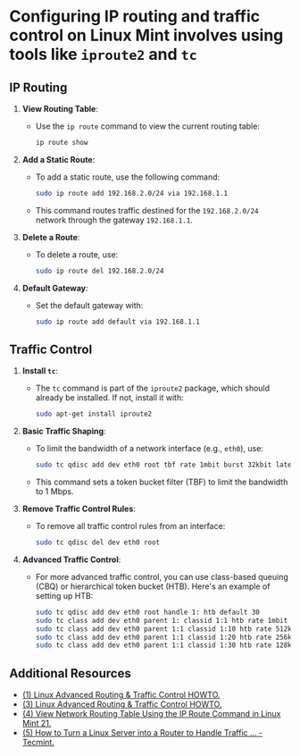 # Configuring IP routing and traffic control on Linux Mint involves using tools like `iproute2` and `tc` 

## IP Routing

1. **View Routing Table**:
   - Use the `ip route` command to view the current routing table:
     ```bash
     ip route show
     ```

2. **Add a Static Route**:
   - To add a static route, use the following command:
     ```bash
     sudo ip route add 192.168.2.0/24 via 192.168.1.1
     ```
   - This command routes traffic destined for the `192.168.2.0/24` network through the gateway `192.168.1.1`.

3. **Delete a Route**:
   - To delete a route, use:
     ```bash
     sudo ip route del 192.168.2.0/24
     ```

4. **Default Gateway**:
   - Set the default gateway with:
     ```bash
     sudo ip route add default via 192.168.1.1
     ```

## Traffic Control

1. **Install `tc`**:
   - The `tc` command is part of the `iproute2` package, which should already be installed. If not, install it with:
     ```bash
     sudo apt-get install iproute2
     ```

2. **Basic Traffic Shaping**:
   - To limit the bandwidth of a network interface (e.g., `eth0`), use:
     ```bash
     sudo tc qdisc add dev eth0 root tbf rate 1mbit burst 32kbit latency 400ms
     ```
   - This command sets a token bucket filter (TBF) to limit the bandwidth to 1 Mbps.

3. **Remove Traffic Control Rules**:
   - To remove all traffic control rules from an interface:
     ```bash
     sudo tc qdisc del dev eth0 root
     ```

4. **Advanced Traffic Control**:
   - For more advanced traffic control, you can use class-based queuing (CBQ) or hierarchical token bucket (HTB). Here's an example of setting up HTB:
     ```bash
     sudo tc qdisc add dev eth0 root handle 1: htb default 30
     sudo tc class add dev eth0 parent 1: classid 1:1 htb rate 1mbit
     sudo tc class add dev eth0 parent 1:1 classid 1:10 htb rate 512kbit
     sudo tc class add dev eth0 parent 1:1 classid 1:20 htb rate 256kbit
     sudo tc class add dev eth0 parent 1:1 classid 1:30 htb rate 128kbit
     ```

## Additional Resources

- [(1) Linux Advanced Routing & Traffic Control HOWTO.](https://lartc.org/howto/.)
- [(3) Linux Advanced Routing & Traffic Control HOWTO.](https://lartc.org/.)
- [(4) View Network Routing Table Using the IP Route Command in Linux Mint 21.](https://linuxgenie.net/view-network-routing-table-using-the-ip-route-command-in-linux-mint-21/.)
- [(5) How to Turn a Linux Server into a Router to Handle Traffic ... - Tecmint.](https://www.tecmint.com/setup-linux-as-router/.)
